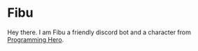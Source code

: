 # Fibu
Hey there. I am Fibu a friendly discord bot and a character from [Programming Hero](https://www.programming-hero.com).
